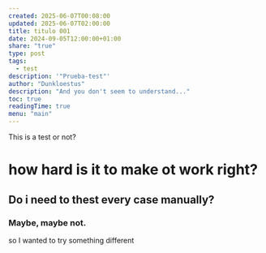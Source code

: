 ```yaml
---
created: 2025-06-07T00:08:00
updated: 2025-06-07T02:00:00
title: titulo 001
date: 2024-09-05T12:00:00+01:00
share: "true"
type: post
tags:
  - test
description: '"Prueba-test"'
author: "Dunkloestus"
description: "And you don't seem to understand..."
toc: true
readingTime: true
menu: "main"
---
```

This is a test
or not?

# how hard is it to make ot work right?


## Do i need to thest every case manually?



### Maybe, maybe not.

so I wanted to try something different 

